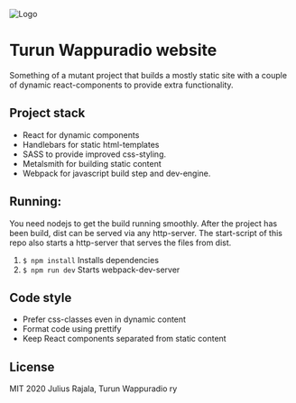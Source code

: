 ![Logo](src/assets/leima.svg)

# Turun Wappuradio website

Something of a mutant project that builds a mostly static site with a couple of
dynamic react-components to provide extra functionality.

## Project stack

- React for dynamic components
- Handlebars for static html-templates
- SASS to provide improved css-styling.
- Metalsmith for building static content
- Webpack for javascript build step and dev-engine.

## Running:

You need nodejs to get the build running smoothly. After the project has been
build, dist can be served via any http-server. The start-script of this repo
also starts a http-server that serves the files from dist.

1. `$ npm install` Installs dependencies
2. `$ npm run dev` Starts webpack-dev-server

## Code style

- Prefer css-classes even in dynamic content
- Format code using prettify
- Keep React components separated from static content

## License

MIT 2020 Julius Rajala, Turun Wappuradio ry
